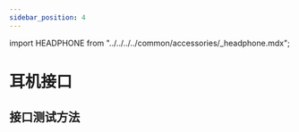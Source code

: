 ```yaml
---
sidebar_position: 4
---
```


import HEADPHONE from "../../../../common/accessories/\_headphone.mdx";

# 耳机接口

## 接口测试方法

<HEADPHONE headphone_img="/img/rock5t/rock5t-headphone.webp" />
